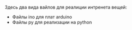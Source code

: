 Здесь два вида вайлов для реалиции интренета вещей:
- Файлы ino для плат arduino
- Файлы py для реализации на python
